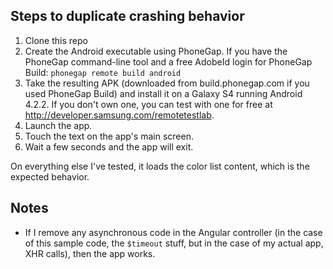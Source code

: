 ## Steps to duplicate crashing behavior

1. Clone this repo
2. Create the Android executable using PhoneGap. If you have the PhoneGap command-line tool and a free AdobeId login for PhoneGap Build: `phonegap remote build android`
3. Take the resulting APK (downloaded from build.phonegap.com if you used PhoneGap Build) and install it on a Galaxy S4 running Android 4.2.2. If you don't own one, you can test with one for free at http://developer.samsung.com/remotetestlab.
4. Launch the app.
5. Touch the text on the app's main screen.
6. Wait a few seconds and the app will exit.

On everything else I've tested, it loads the color list content, which is the expected behavior.

## Notes

* If I remove any asynchronous code in the Angular controller (in the case of this sample code, the `$timeout` stuff, but in the case of my actual app, XHR calls), then the app works.
